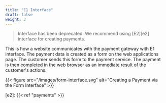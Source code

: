 ```yaml
---
title: "E1 Interface"
draft: false
weight: 3
---
```


> Interface has been deprecated. We recommend using [E2][e2] interface for creating payments.

This is how a website communicates with the payment gateway with E1 interface. The payment data is created as a form on the web applications page. The customer sends this form to the payment service. The payment is then completed in the web browser as an immediate result of the customer's actions.

{{< figure src="/images/form-interface.svg" alt="Creating a Payment via the Form Interface" >}}

[e2]: {{< ref "payments" >}}
